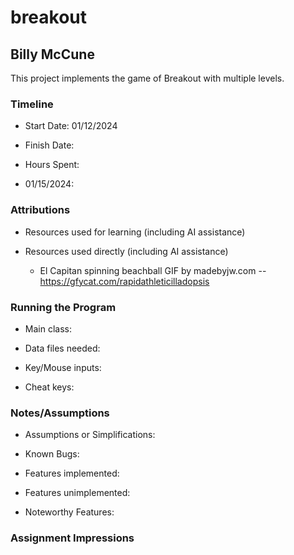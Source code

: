 # breakout
## Billy McCune


This project implements the game of Breakout with multiple levels.

### Timeline

 * Start Date: 01/12/2024

 * Finish Date: 

 * Hours Spent: 
 * 01/15/2024: 



### Attributions

 * Resources used for learning (including AI assistance)
 
 * Resources used directly (including AI assistance)
   * El Capitan spinning beachball GIF by madebyjw.com -- https://gfycat.com/rapidathleticilladopsis


### Running the Program

 * Main class: 

 * Data files needed: 

 * Key/Mouse inputs:

 * Cheat keys: 



### Notes/Assumptions

 * Assumptions or Simplifications:

 * Known Bugs:

 * Features implemented:

 * Features unimplemented:

 * Noteworthy Features:



### Assignment Impressions


